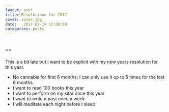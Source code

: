 ```yaml
---
layout: post
title: Resolutions for 2017
cover: cover.jpg
date:   2017-01-10 12:00:00
categories: posts
---
```


## --

This is a bit late but I want to be explicit with my new years resolution for this year. 

- No cannabis for first 6 months; I can only use it up to 5 times for the last 6 months.
- I want to read 100 books this year
- I want to perform on my sitar once this year
- I want to write a post once a week
- I will meditate each night before I sleep
